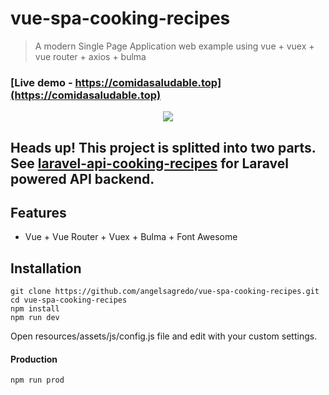 # vue-spa-cooking-recipes
> A modern Single Page Application web example using vue + vuex + vue router + axios + bulma

### [Live demo - https://comidasaludable.top](https://comidasaludable.top)

<p align="center">
<img src="https://i.imgur.com/QegONcG.jpg">
</p>

## **Heads up!** This project is splitted into two parts. See **[laravel-api-cooking-recipes](https://github.com/angelsagredo/laravel-api-cooking-recipes)** for Laravel powered API backend.

## Features

- Vue + Vue Router + Vuex + Bulma + Font Awesome

## Installation

    git clone https://github.com/angelsagredo/vue-spa-cooking-recipes.git 
    cd vue-spa-cooking-recipes
    npm install
    npm run dev
    
Open resources/assets/js/config.js file and edit with your custom settings.    
    
#### Production

    npm run prod
